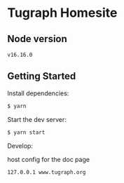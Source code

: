 # Tugraph Homesite

## Node version 

`v16.16.0`

## Getting Started

Install dependencies:

```bash
$ yarn
```

Start the dev server:

```bash
$ yarn start
```

Develop:

host config for the doc page

``` base
127.0.0.1 www.tugraph.org
```
